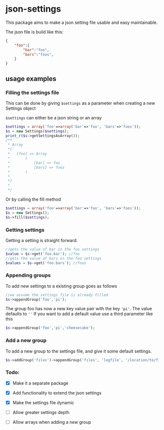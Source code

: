 json-settings
=============

This package aims to make a json setting file usable and easy maintainable.

The json file is build like this:

```JSON
{
	"foo":{
		"bar":"foo",
		"bars":"foos",
	}
}
```

## usage examples

### Filling the settings file

This can be done by giving `$settings` as a parameter when creating a new Settings object

`$settings` can either be a json string or an array
```PHP
$settings = array('foo'=>array('bar'=>'foo', 'bars'=>'foos'));
$s = new Settings($settings); 
print_r($s->getSettingsAsArray()); 
/**
 * Array
 *(
 *   [foo] => Array
 *       (
 *           [bar] => foo
 *           [bars] => foos
 *       )
 *
 *)
 *
 */
```
Or by calling the fill method

```PHP
$settings = array('foo'=>array('bar'=>'foo', 'bars'=>'foos'));
$s = new Settings(); 
$s->fill($settings);
```
### Getting settings

Getting a setting is straight forward.

```PHP
//gets the value of bar in the foo settings
$value = $s->get('foo.bar'); //foo
//gets the value of bars in the foo settings
$values = $s->get('foo.bars'); //foos
```
### Appending groups

To add new settings to a existing group goes as follows

```PHP
//we assume the settings file is already filled
$s->appendGroup('foo','pi');
```
The group foo has now a new key value pair with the key `'pi'`. The value defaults to `''`
If you want to add a default value use a third parameter like this
```PHP
$s->appendGroup('foo','pi','cheesecake');
```

### Add a new group

To add a new group to the settings file, and give it some default settings.

```PHP
$s->addGroup('files')->appendGroup('files', 'logfile', '/location/to/file.log');
```

### Todo:

- [x] Make it a separate package

- [x] Add functionality to extend the json settings

- [x] Make the settings file dynamic 

- [ ] Allow greater settings depth

- [ ] Allow arrays when adding a new group
